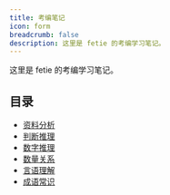 ```yaml
---
title: 考编笔记
icon: form
breadcrumb: false
description: 这里是 fetie 的考编学习笔记。
---
```


这里是 fetie 的考编学习笔记。

<!-- more -->

## 目录

- [资料分析](zlfx.md)
- [判断推理](pdtl.md)
- [数字推理](sztl.md)
- [数量关系](slgx.md)
- [言语理解](yylj.md)
- [成语常识](cycs.md)
